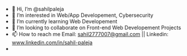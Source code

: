 - 👋 Hi, I’m @sahilpaleja
- 👀 I’m interested in Web/App Developement, Cybersecurity
- 🌱 I’m currently learning Web Developement
- 💞️ I’m looking to collaborate on Front-end Web Developement Projects
- 📫 How to reach me    Email: sahil2777007@gmail.com || Linkedin: www.linkedin.com/in/sahil-paleja
-                    

<!---
sahilpaleja/sahilpaleja is a ✨ special ✨ repository because its `README.md` (this file) appears on your GitHub profile.
You can click the Preview link to take a look at your changes.
--->
